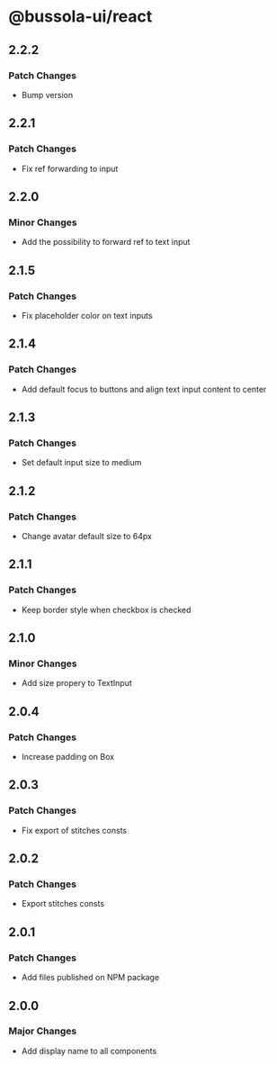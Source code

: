 # @bussola-ui/react

## 2.2.2

### Patch Changes

- Bump version

## 2.2.1

### Patch Changes

- Fix ref forwarding to input

## 2.2.0

### Minor Changes

- Add the possibility to forward ref to text input

## 2.1.5

### Patch Changes

- Fix placeholder color on text inputs

## 2.1.4

### Patch Changes

- Add default focus to buttons and align text input content to center

## 2.1.3

### Patch Changes

- Set default input size to medium

## 2.1.2

### Patch Changes

- Change avatar default size to 64px

## 2.1.1

### Patch Changes

- Keep border style when checkbox is checked

## 2.1.0

### Minor Changes

- Add size propery to TextInput

## 2.0.4

### Patch Changes

- Increase padding on Box

## 2.0.3

### Patch Changes

- Fix export of stitches consts

## 2.0.2

### Patch Changes

- Export stitches consts

## 2.0.1

### Patch Changes

- Add files published on NPM package

## 2.0.0

### Major Changes

- Add display name to all components
